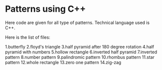 # Patterns using C++
Here code are given for all type of patterns.
Technical language used is C++.

Here is the list of files:

1.butterfly
2.floyd's triangle
3.half pyramid after 180 degree rotation
4.half pyramid with numbers
5.hollow rectangle
6.inverted half pyramid
7.inverted pattern
8.number pattern
9.palindromic pattern
10.rhombus pattern
11.star pattern
12.whole rectangle
13.zero one pattern
14.zig-zag
